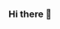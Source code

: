 ### Hi there 👋

<!--
**sebe4724/sebe4724** is a ✨ _special_ ✨ repository because its `README.md` (this file) appears on your GitHub profile.

Here are some ideas to get you started:

- 🌱 I’m currently learning and making sure to aplying what i've learned in the university and with the courses I've made on internet.
Please let me know if you have any commenttoimprove and to be a good coder, grettings there!!

- ⚡ Fun fact: I'm not a professionalcoder <<<<<YET>>>>>>
-->
